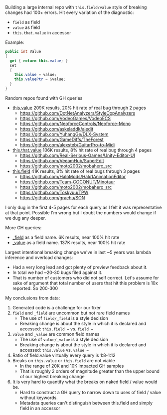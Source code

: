 Building a large internal repo with `this.field/value` style of breaking changes had 100+ errors. Hit every variation of the diagnostic:
- `field` as field
- `value` as field
- `this.that.value` in accessor

Example:

```csharp
public int Value
{
  get { return this.value; }
  set
  {
    this.value = value;
    this.valuePtr = &value;
  }
}
```

Random repos found with GH queries
- [this.value](https://github.com/search?q=%22this.value%22+language%3AC%23&type=repositories&l=C%23) 209K results, 20% hit rate of real bug through 2 pages
    - https://github.com/DotNetAnalyzers/StyleCopAnalyzers
    - https://github.com/VodeoGames/VodeoECS
    - https://github.com/NeoforceControls/Neoforce-Mono
    - https://github.com/askeladdk/aiedit
    - https://github.com/YuhangGe/DLX-System
    - https://github.com/GameDiffs/TheForest
    - https://github.com/alexsteb/GuitarPro-to-Midi
- [this.that.value](https://github.com/search?q=%2Fthis%5C.%5Ba-z%5D%2B%5C.value%2F+language%3AC%23&type=code) 106K results, 8% hit rate of real bug through 4 pages
    - https://github.com/Real-Serious-Games/Unity-Editor-UI
    - https://github.com/VeeamHub/SuperEdit
    - https://github.com/moto2002/mobahero_src
- [this.field](https://github.com/search?q=%22this.field%22+language%3AC%23&type=code) 41K results, 8% hit rate of real bugs through 3 pages
    - https://github.com/HaloMods/Halo1AnimationEditor
    - https://github.com/Team-COCONUT/Minotaur
    - https://github.com/moto2002/mobahero_src
    - https://github.com/Toskyuu/TPW
    - https://github.com/graehu/SON

I only dug in the first 4-5 pages for each query as I felt it was representative at that point. Possible I'm wrong but I doubt the numbers would change if we dug any deeper.

More GH queries:

- [\_field](https://github.com/search?q=%2F%28%5E%7C%5CW%29_field%28%24%7C%5CW%29%2F+language%3AC%23&type=code) as a field name. 6K results, near 100% hit rate
- [\_value](https://github.com/search?q=%2F%28%5E%7C%5CW%29_value%28%24%7C%5CW%29%2F+language%3AC%23&type=code) as a field name. 137K results, near 100% hit rate

Largest intentional breaking change we've in last ~5 years was lambda inference and overload changes:
- Had a very long lead and got plenty of preview feedback about it. 
- In total we had ~20-30 bugs filed against it.
- That is number of customers who did not self correct. Let's assume for sake of argument that total number of users that hit this problem is 10x reported. So 200-300

My conclusions from data:

1. Generated code is a challenge for our fixer
2. `field` and `_field` are uncommon but not rare field names
    - The use of `field/_field` is a style decision
    - Breaking change is about the style in which it is declared and accessed: `this.field =` vs. `field =`
3. `value` and `_value` are common field names
    - The use of `value/_value` is a style decision
    - Breaking change is about the style in which it is declared and accessed: `this.value` vs. `value =`
4. Ratio of field:value virtually every query is 1:8-1:12
5. Breaks on `this.value` or `this.field` are not viable 
    - In the range of 20K and 10K impacted GH samples
    - That is roughly 2 orders of magnitude greater than the upper bound of our highest breaking change
6. It is very hard to quantify what the breaks on naked field / value would be. 
    - Hard to construct a GH query to narrow down to uses of field / value without keywords. 
    - Metadata queries can't distinguish between this.field and simply field in an accessor 
 
